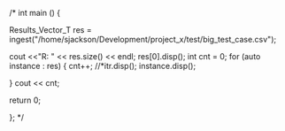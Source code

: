 /*
int main () {

  Results_Vector_T res = ingest("/home/sjackson/Development/project_x/test/big_test_case.csv");

  cout <<"R: " << res.size() << endl;
  res[0].disp();
  int cnt = 0;
  for (auto instance : res) {
    cnt++;
    //*itr.disp();
    instance.disp();
    
  }
cout << cnt;



  return 0;

};
*/